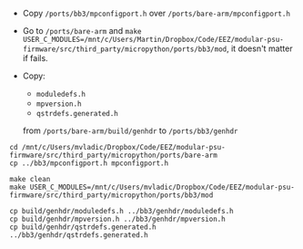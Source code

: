 - Copy `/ports/bb3/mpconfigport.h` over `/ports/bare-arm/mpconfigport.h`

- Go to `/ports/bare-arm` and `make USER_C_MODULES=/mnt/c/Users/Martin/Dropbox/Code/EEZ/modular-psu-firmware/src/third_party/micropython/ports/bb3/mod`, it doesn't matter if fails.

- Copy:

    - `moduledefs.h`
    - `mpversion.h`
    - `qstrdefs.generated.h` 
    
    from `/ports/bare-arm/build/genhdr` to `/ports/bb3/genhdr`

```
cd /mnt/c/Users/mvladic/Dropbox/Code/EEZ/modular-psu-firmware/src/third_party/micropython/ports/bare-arm
cp ../bb3/mpconfigport.h mpconfigport.h

make clean
make USER_C_MODULES=/mnt/c/Users/mvladic/Dropbox/Code/EEZ/modular-psu-firmware/src/third_party/micropython/ports/bb3/mod

cp build/genhdr/moduledefs.h ../bb3/genhdr/moduledefs.h
cp build/genhdr/mpversion.h ../bb3/genhdr/mpversion.h
cp build/genhdr/qstrdefs.generated.h ../bb3/genhdr/qstrdefs.generated.h
```